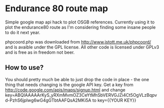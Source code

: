 Endurance 80 route map
=======================

Simple google map api hack to plot OSGB references. Currently using it to plot the endurance80 route as I'm considering finding some insane people to do it next year.

phpcoord.php was downloaded from http://www.jstott.me.uk/phpcoord/ and is avaible under the GPL license.
All other code is licensed under GPLv3 and is free as in freedom not beer.

How to use?
-----------

You should pretty much be able to just drop the code in place - the one thing that needs changing is the google API key.
Get a key from http://code.google.com/apis/maps/signup.html and change key=ABQIAAAAArKyS_yRXmMvmOZ3CeYtMhSbVERVGJZi4Ct5OgVLzBqpvd-PzhS6jpIwg6wG4gGTbtAAFQsA2MKi5A to key={{YOUR KEY}}
